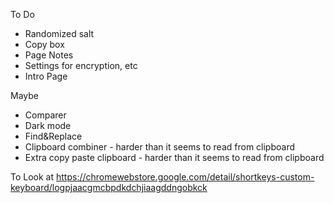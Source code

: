 To Do 
+ Randomized salt
+ Copy box
+ Page Notes
+ Settings for encryption, etc
+ Intro Page

Maybe
- Comparer 
- Dark mode
- Find&Replace
- Clipboard combiner - harder than it seems to read from clipboard
- Extra copy paste clipboard - harder than it seems to read from clipboard


To Look at
https://chromewebstore.google.com/detail/shortkeys-custom-keyboard/logpjaacgmcbpdkdchjiaagddngobkck